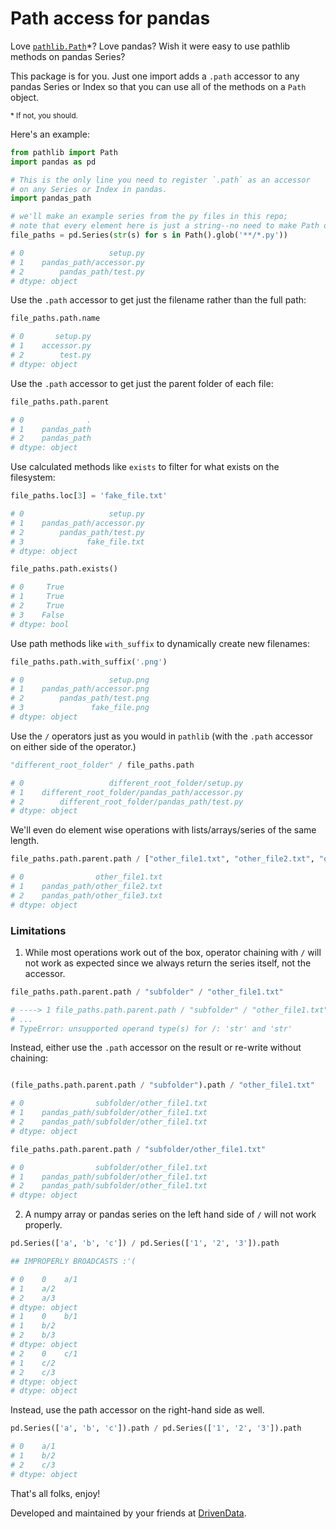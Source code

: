 # Path access for pandas

Love [`pathlib.Path`]()*? Love pandas? Wish it were easy to use pathlib methods on pandas Series?

This package is for you. Just one import adds a `.path` accessor to any pandas Series or Index so that you can use all of the methods on a `Path` object.

<small> * If not, you should.</small>

Here's an example:

```python
from pathlib import Path
import pandas as pd

# This is the only line you need to register `.path` as an accessor
# on any Series or Index in pandas.
import pandas_path

# we'll make an example series from the py files in this repo;
# note that every element here is just a string--no need to make Path objects yourself
file_paths = pd.Series(str(s) for s in Path().glob('**/*.py'))

# 0                   setup.py
# 1    pandas_path/accessor.py
# 2        pandas_path/test.py
# dtype: object
```

Use the `.path` accessor to get just the filename rather than the full path:

```python
file_paths.path.name

# 0       setup.py
# 1    accessor.py
# 2        test.py
# dtype: object
```

Use the `.path` accessor to get just the parent folder of each file:

```python
file_paths.path.parent

# 0              .
# 1    pandas_path
# 2    pandas_path
# dtype: object
```

Use calculated methods like `exists` to filter for what exists on the filesystem:

```python
file_paths.loc[3] = 'fake_file.txt'

# 0                   setup.py
# 1    pandas_path/accessor.py
# 2        pandas_path/test.py
# 3              fake_file.txt
# dtype: object

file_paths.path.exists()

# 0     True
# 1     True
# 2     True
# 3    False
# dtype: bool
```

Use path methods like `with_suffix` to dynamically create new filenames:

```python
file_paths.path.with_suffix('.png')

# 0                   setup.png
# 1    pandas_path/accessor.png
# 2        pandas_path/test.png
# 3               fake_file.png
# dtype: object
```

Use the `/` operators just as you would in `pathlib` (with the `.path` accessor on either side of the operator.)

```python
"different_root_folder" / file_paths.path

# 0                   different_root_folder/setup.py
# 1    different_root_folder/pandas_path/accessor.py
# 2        different_root_folder/pandas_path/test.py
# dtype: object
```

We'll even do element wise operations with lists/arrays/series of the same length.

```python
file_paths.path.parent.path / ["other_file1.txt", "other_file2.txt", "other_file3.txt"]

# 0                other_file1.txt
# 1    pandas_path/other_file2.txt
# 2    pandas_path/other_file3.txt
# dtype: object
```

### Limitations

1. While most operations work out of the box, operator chaining with `/` will not work as expected since we always return the series itself, not the accessor.

```python
file_paths.path.parent.path / "subfolder" / "other_file1.txt"

# ----> 1 file_paths.path.parent.path / "subfolder" / "other_file1.txt"
# ...
# TypeError: unsupported operand type(s) for /: 'str' and 'str'

```

Instead, either use the `.path` accessor on the result or re-write without chaining:

```python

(file_paths.path.parent.path / "subfolder").path / "other_file1.txt"

# 0                subfolder/other_file1.txt
# 1    pandas_path/subfolder/other_file1.txt
# 2    pandas_path/subfolder/other_file1.txt
# dtype: object

file_paths.path.parent.path / "subfolder/other_file1.txt"

# 0                subfolder/other_file1.txt
# 1    pandas_path/subfolder/other_file1.txt
# 2    pandas_path/subfolder/other_file1.txt
# dtype: object

```

2. A numpy array or pandas series on the left hand side of `/` will not work properly.


```python
pd.Series(['a', 'b', 'c']) / pd.Series(['1', '2', '3']).path

## IMPROPERLY BROADCASTS :'(

# 0    0    a/1
# 1    a/2
# 2    a/3
# dtype: object
# 1    0    b/1
# 1    b/2
# 2    b/3
# dtype: object
# 2    0    c/1
# 1    c/2
# 2    c/3
# dtype: object
# dtype: object
```

Instead, use the path accessor on the right-hand side as well.

```python
pd.Series(['a', 'b', 'c']).path / pd.Series(['1', '2', '3']).path

# 0    a/1
# 1    b/2
# 2    c/3
# dtype: object
```


That's all folks, enjoy!

Developed and maintained by your friends at [DrivenData]().